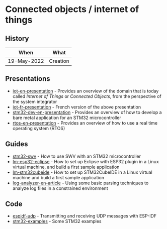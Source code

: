 # Connected objects / internet of things

## History

| When | What |
|------|------|
| 19-May-2022 | Creation |

## Presentations

* [iot-en-presentation](https://github.com/PascalBod/iot-en-presentation) - Provides an overview of the domain that is today called *Internet of Things* or *Connected Objects*, from the perspective of the system integrator
* [iot-fr-presentation](https://github.com/PascalBod/iot-fr-presentation) - French version of the above presentation
* [stm32-dev-en-presentation](https://github.com/PascalBod/stm32-dev-en-presentation) - Provides an overview of how to develop a bare metal application for an STM32 microcontroller
* [rtos-en-presentation](https://github.com/PascalBod/rtos-en-presentation) - Provides an overview of how to use a real time operating system (RTOS)

## Guides

* [stm32-swv](https://github.com/PascalBod/stm32-swv) - How to use SWV with an STM32 microcontroller
* [lm-esp32-eclipse](https://github.com/PascalBod/lm-esp32-eclipse) - How to set up Eclipse with ESP32 plugin in a Linux virtual machine, and build a first sample application
* [lm-stm32cubeide](https://github.com/PascalBod/lm-stm32cubeide) - How to set up STM32CubeIDE in a Linux virtual machine and build a first sample application
* [log-analyzer-en-article](https://github.com/PascalBod/log-analyzer-en-article) - Using some basic parsing techniques to analyze log files in a constrained environment

## Code

* [espidf-udp](https://github.com/PascalBod/espidf-udp) - Transmitting and receiving UDP messages with ESP-IDF
* [stm32-examples](https://github.com/PascalBod/stm32-examples) - Some STM32 examples